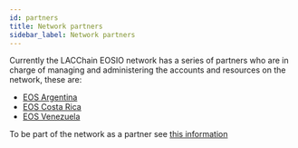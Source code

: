 ```yaml
---
id: partners
title: Network partners
sidebar_label: Network partners
---
```


Currently the LACChain EOSIO network has a series of partners who are in charge of managing and administering the accounts and resources on the network, these are:

- [EOS Argentina](https://www.eosargentina.io/)
- [EOS Costa Rica](https://es.eoscostarica.io/)
- [EOS Venezuela](https://eosvenezuela.io//)

To be part of the network as a partner see [this information](./create-account-partner)